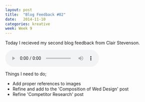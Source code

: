 ```yaml
---
layout: post
title:  "Blog Feedback #02"
date:   2014-11-10
categories: kreative
week: Week 9
---
```


Today I recieved my second blog feedback from Clair Stevenson.

<audio controls>
	<source src="/projectblog/downloads/blog_audio_feedback_02.mp3"></source>
</audio>

Things I need to do;

- Add proper references to images
- Refine and add to the 'Composition of Wed Design' post
- Refine 'Competitor Research' post